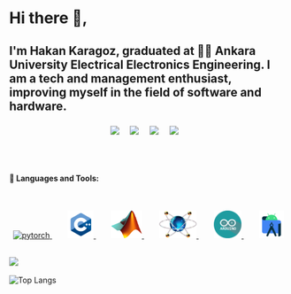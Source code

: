 # Hi there 👋,

## I'm Hakan Karagoz, graduated at 👨‍💻 Ankara University Electrical Electronics Engineering. I am a tech and management enthusiast, improving myself in the field of software and hardware.

###
<p align="center">
  <a href="mailto:hakankaragoz97@gmail.com?subject=Hello%20Hakan%20Karagoz"><img src="https://img.shields.io/badge/gmail-%23D14836.svg?&style=for-the-badge&logo=gmail&logoColor=white" /></a>&nbsp;&nbsp;&nbsp;&nbsp;
  <a href="https://www.instagram.com/hakankrgz/"><img src="https://img.shields.io/badge/instagram-%23dc2743.svg?&style=for-the-badge&logo=instagram&logoColor=white" /></a>&nbsp;&nbsp;&nbsp;&nbsp;
  <a href="https://www.instagram.com/krgz.hakan/"><img src="https://img.shields.io/badge/instagram-%23dc2743.svg?&style=for-the-badge&logo=instagram&logoColor=white" /></a>&nbsp;&nbsp;&nbsp;&nbsp;
  <a href="https://www.linkedin.com/in/hakankrgz/"><img src="https://img.shields.io/badge/linkedin-%230077B5.svg?&style=for-the-badge&logo=linkedin&logoColor=white" /></a>&nbsp;&nbsp;&nbsp;&nbsp;
</p>

<br>
<br>

#### 🔨 Languages and Tools:
<br>
<p img align="center">
<a href="https://www.autodesk.com" target="_blank"> <img src="https://raw.githubusercontent.com/HakanKaragoz/HakanKaragoz/main/github_readme_icons/AutocadIcon.ico" alt="pytorch" height="50px"/> </a>&nbsp;&nbsp;&nbsp;&nbsp;&nbsp;&nbsp;
<a href="https://visualstudio.microsoft.com" target="_blank"> <img src="https://github.com/HakanKaragoz/HakanKaragoz/blob/main/github_readme_icons/C%2B.png" alt="pytorch" height="50px"/> </a>&nbsp;&nbsp;&nbsp;&nbsp;&nbsp;&nbsp;
<a href="https://www.mathworks.com/products/matlab.html" target="_blank"> <img src="https://github.com/HakanKaragoz/HakanKaragoz/blob/main/github_readme_icons/Matlab_Logo.png" alt="pytorch" height="50px"/> </a>&nbsp;&nbsp;&nbsp;&nbsp;&nbsp;&nbsp;
<a href="https://www.labcenter.com" target="_blank"> <img src="https://github.com/HakanKaragoz/HakanKaragoz/blob/main/github_readme_icons/Proteus_Design_Suite_Atom_Logo.png" alt="pytorch" height="50px"/> </a>&nbsp;&nbsp;&nbsp;&nbsp;&nbsp;&nbsp;
<a href="https://www.arduino.cc" target="_blank"> <img src="https://github.com/HakanKaragoz/HakanKaragoz/blob/main/github_readme_icons/arduino.png" alt="pytorch" height="50px"/> </a>&nbsp;&nbsp;&nbsp;&nbsp;&nbsp;&nbsp;
<a href="https://developer.android.com" target="_blank"> <img src="https://github.com/HakanKaragoz/HakanKaragoz/blob/main/github_readme_icons/androidStudioo.png" alt="pytorch" height="50px"/> </a>&nbsp;&nbsp;&nbsp;&nbsp;&nbsp;&nbsp;
</p>

<a href="">
  <img align="centre" src="https://github-readme-stats.vercel.app/api?username=hakankaragoz&count_private=true&include_all_commits=true&show_icons=true&title_color=007bff&text_color=e7e7e7&icon_color=007bff&bg_color=171c28" />
<a />
  
![Top Langs](https://github-readme-stats.vercel.app/api/top-langs/?username=hakankaragoz&layout=compact&title_color=007bff&text_color=e7e7e7&icon_color=007bff&bg_color=171c28)
